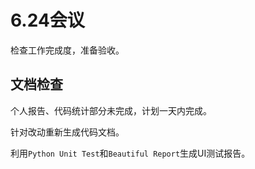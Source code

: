 # 6.24会议

检查工作完成度，准备验收。

## 文档检查

个人报告、代码统计部分未完成，计划一天内完成。

针对改动重新生成代码文档。

利用`Python Unit Test`和`Beautiful Report`生成UI测试报告。
